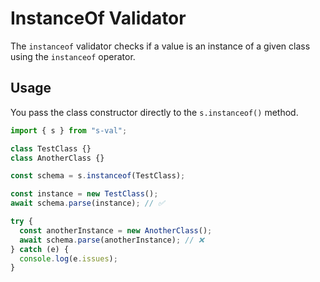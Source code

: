 # InstanceOf Validator

The `instanceof` validator checks if a value is an instance of a given class using the `instanceof` operator.

## Usage

You pass the class constructor directly to the `s.instanceof()` method.

```typescript
import { s } from "s-val";

class TestClass {}
class AnotherClass {}

const schema = s.instanceof(TestClass);

const instance = new TestClass();
await schema.parse(instance); // ✅

try {
  const anotherInstance = new AnotherClass();
  await schema.parse(anotherInstance); // ❌
} catch (e) {
  console.log(e.issues);
}
```
